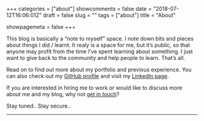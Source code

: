 +++
categories = ["about"]
showcomments = false
date = "2018-07-12T16:06:01Z"
draft = false
slug = ""
tags = ["about"]
title = "About"

showpagemeta = false
+++

This blog is basically a “note to myself” space. I note down bits and pieces about things I did / learnt. It realy is a space for me, but it’s public, so that anyone may profit from the time I’ve spent learning about something.
I just want to give back to the community and help people to learn. That’s all.

Read on to find out more about my portfolio and previous experience. You can also check out my [GitHub profile](https://github.com/NurvX) and visit my [LinkedIn page](https://www.linkedin.com/in/akshay-nehate/).

If you are interested in hiring me to work or would like to discuss more about me and my blog, why not [get in touch](mailto:hello@akshay.nz)?


Stay tuned.. Stay secure..
* * *
